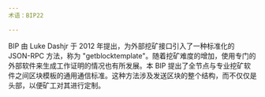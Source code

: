 ```yaml
---
术语：BIP22

---
```

BIP 由 Luke Dashjr 于 2012 年提出，为外部挖矿接口引入了一种标准化的 JSON-RPC 方法，称为 "getblocktemplate"。随着挖矿难度的增加，使用专门的外部软件来生成工作证明的情况也有所发展。本 BIP 提出了全节点与专业挖矿软件之间区块模板的通用通信标准。这种方法涉及发送区块的整个结构，而不仅仅是头部，以便矿工对其进行定制。